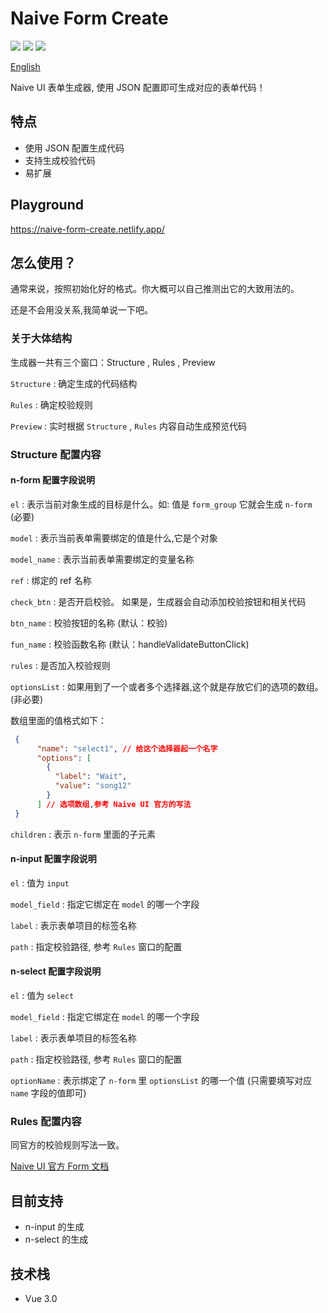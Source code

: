 # Naive Form Create
<p>
<img src="https://img.shields.io/badge/build-passing-brightgreen">
<img src="https://img.shields.io/github/license/Peng-Hello/naive-form-create">
<img src="https://img.shields.io/badge/version-v1.0-blue">
</p>

[English](./doc/en.md)

Naive UI 表单生成器, 使用 JSON 配置即可生成对应的表单代码！

## 特点
- 使用 JSON 配置生成代码
- 支持生成校验代码
- 易扩展

## Playground
https://naive-form-create.netlify.app/

## 怎么使用？
通常来说，按照初始化好的格式。你大概可以自己推测出它的大致用法的。

还是不会用没关系,我简单说一下吧。

### 关于大体结构

生成器一共有三个窗口：Structure , Rules , Preview

`Structure` : 确定生成的代码结构

`Rules` : 确定校验规则

`Preview` : 实时根据 `Structure` , `Rules` 内容自动生成预览代码

### Structure 配置内容
#### n-form 配置字段说明

`el` : 表示当前对象生成的目标是什么。如: 值是 `form_group` 它就会生成 `n-form`  (必要)

`model` : 表示当前表单需要绑定的值是什么,它是个对象

`model_name` : 表示当前表单需要绑定的变量名称

`ref` : 绑定的 ref 名称

`check_btn` : 是否开启校验。 如果是，生成器会自动添加校验按钮和相关代码

`btn_name` : 校验按钮的名称 (默认：校验)

`fun_name` : 校验函数名称 (默认：handleValidateButtonClick)

`rules` : 是否加入校验规则

`optionsList` : 如果用到了一个或者多个选择器,这个就是存放它们的选项的数组。(非必要)

数组里面的值格式如下：
```json
 {
      "name": "select1", // 给这个选择器起一个名字
      "options": [
        {
          "label": "Wait",
          "value": "song12"
        }
      ] // 选项数组,参考 Naive UI 官方的写法
 }
```
`children` : 表示 `n-form` 里面的子元素

#### n-input 配置字段说明
`el` : 值为 `input`

`model_field` : 指定它绑定在 `model` 的哪一个字段

`label` : 表示表单项目的标签名称

`path` : 指定校验路径, 参考 `Rules` 窗口的配置

#### n-select 配置字段说明
`el` : 值为 `select`

`model_field` : 指定它绑定在 `model` 的哪一个字段

`label` : 表示表单项目的标签名称

`path` : 指定校验路径, 参考 `Rules` 窗口的配置

`optionName` : 表示绑定了 `n-form` 里 `optionsList` 的哪一个值 (只需要填写对应 `name` 字段的值即可)

### Rules 配置内容
同官方的校验规则写法一致。

[Naive UI 官方 Form 文档](https://www.naiveui.com/zh-CN/light/components/form#custom-rule.vue)

## 目前支持
-  n-input 的生成
-  n-select 的生成

## 技术栈
- Vue 3.0